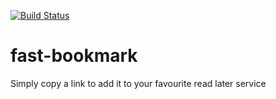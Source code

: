 [![Build Status](https://travis-ci.org/stefanodacchille/fast-bookmark.svg)](https://travis-ci.org/stefanodacchille/fast-bookmark)

# fast-bookmark

Simply copy a link to add it to your favourite read later service
